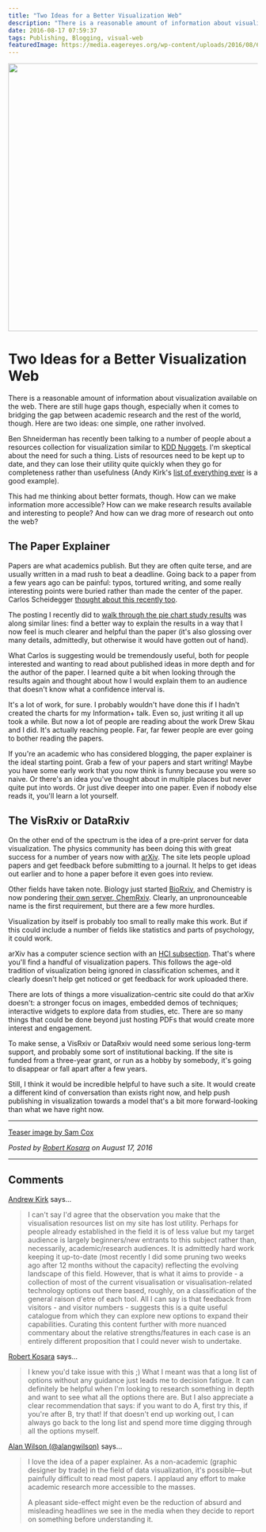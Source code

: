 ```yaml
---
title: "Two Ideas for a Better Visualization Web"
description: "There is a reasonable amount of information about visualization available on the web. There are still huge gaps though, especially when it comes to bridging the gap between academic research and the rest of the world, though. Here are two ideas: one simple, one rather involved."
date: 2016-08-17 07:59:37
tags: Publishing, Blogging, visual-web
featuredImage: https://media.eagereyes.org/wp-content/uploads/2016/08/6668006863_6a594e2ec4_o.jpg
---
```


<p align="center"><img src="https://media.eagereyes.org/wp-content/uploads/2016/08/6668006863_6a594e2ec4_o.jpg" width="960" height="540" /></p>

# Two Ideas for a Better Visualization Web

There is a reasonable amount of information about visualization available on the web. There are still huge gaps though, especially when it comes to bridging the gap between academic research and the rest of the world, though. Here are two ideas: one simple, one rather involved.

Ben Shneiderman has recently been talking to a number of people about a resources collection for visualization similar to <a href="http://www.kdnuggets.com/">KDD Nuggets</a>. I'm skeptical about the need for such a thing. Lists of resources need to be kept up to date, and they can lose their utility quite quickly when they go for completeness rather than usefulness (Andy Kirk's <a href="http://www.visualisingdata.com/resources/">list of everything ever</a> is a good example).

This had me thinking about better formats, though. How can we make information more accessible? How can we make research results available and interesting to people? And how can we drag more of research out onto the web?

## The Paper Explainer

Papers are what academics publish. But they are often quite terse, and are usually written in a mad rush to beat a deadline. Going back to a paper from a few years ago can be painful: typos, tortured writing, and some really interesting points were buried rather than made the center of the paper. Carlos Scheidegger [thought about this recently too](https://twitter.com/scheidegger/status/763808569271603200).

The posting I recently did to <a href="/blog/2016/an-illustrated-tour-of-the-pie-chart-study-results">walk through the pie chart study results</a> was along similar lines: find a better way to explain the results in a way that I now feel is much clearer and helpful than the paper (it's also glossing over many details, admittedly, but otherwise it would have gotten out of hand).

What Carlos is suggesting would be tremendously useful, both for people interested and wanting to read about published ideas in more depth and for the author of the paper. I learned quite a bit when looking through the results again and thought about how I would explain them to an audience that doesn't know what a confidence interval is.

It's a lot of work, for sure. I probably wouldn't have done this if I hadn't created the charts for my Information+ talk. Even so, just writing it all up took a while. But now a lot of people are reading about the work Drew Skau and I did. It's actually reaching people. Far, far fewer people are ever going to bother reading the papers.

If you're an academic who has considered blogging, the paper explainer is the ideal starting point. Grab a few of your papers and start writing! Maybe you have some early work that you now think is funny because you were so naive. Or there's an idea you've thought about in multiple places but never quite put into words. Or just dive deeper into one paper. Even if nobody else reads it, you'll learn a lot yourself.

## The VisRxiv or DataRxiv

On the other end of the spectrum is the idea of a pre-print server for data visualization. The physics community has been doing this with great success for a number of years now with <a href="http://arxiv.org">arXiv</a>. The site lets people upload papers and get feedback before submitting to a journal. It helps to get ideas out earlier and to hone a paper before it even goes into review.

Other fields have taken note. Biology just started <a href="http://biorxiv.org">BioRxiv</a>, and Chemistry is now pondering <a href="http://arstechnica.com/science/2016/08/chemists-to-get-their-own-service-for-preprint-sharing/">their own server, ChemRxiv</a>. Clearly, an unpronounceable name is the first requirement, but there are a few more hurdles.

Visualization by itself is probably too small to really make this work. But if this could include a number of fields like statistics and parts of psychology, it could work.

arXiv has a computer science section with an <a href="http://arxiv.org/list/cs.HC/recent">HCI subsection</a>. That's where you'll find a handful of visualization papers. This follows the age-old tradition of visualization being ignored in classification schemes, and it clearly doesn't help get noticed or get feedback for work uploaded there.

There are lots of things a more visualization-centric site could do that arXiv doesn't: a stronger focus on images, embedded demos of techniques; interactive widgets to explore data from studies, etc. There are so many things that could be done beyond just hosting PDFs that would create more interest and engagement.

To make sense, a VisRxiv or DataRxiv would need some serious long-term support, and probably some sort of institutional backing. If the site is funded from a three-year grant, or run as a hobby by somebody, it's going to disappear or fall apart after a few years.

Still, I think it would be incredible helpful to have such a site. It would create a different kind of conversation than exists right now, and help push publishing in visualization towards a model that's a bit more forward-looking than what we have right now.

<hr />

<a href="https://www.flickr.com/photos/sammcox/6668006863/">Teaser image by Sam Cox</a>


_Posted by <a href="/about">Robert Kosara</a> on August 17, 2016_


<aside class="comments">

---
## Comments

<a href="http://www.visualisingdata.com/" rel="nofollow noopener" target="_blank">Andrew Kirk</a> says…
>	I can't say I'd agree that the observation you make that the visualisation resources list on my site has lost utility. Perhaps for people already established in the field it is of less value but my target audience is largely beginners/new entrants to this subject rather than, necessarily, academic/research audiences. It is admittedly hard work keeping it up-to-date (most recently I did some pruning two weeks ago after 12 months without the capacity) reflecting the evolving landscape of this field. However, that is what it aims to provide - a collection of most of the current visualisation or visualisation-related technology options out there based, roughly, on a classification of the general raison d'etre of each tool. All I can say is that feedback from visitors - and visitor numbers - suggests this is a quite useful catalogue from which they can explore new options to expand their capabilities. Curating this content further with more nuanced commentary about the relative strengths/features in each case is an entirely different proposition that I could never wish to undertake.

<a href="/about" rel="nofollow noopener" target="_blank">Robert Kosara</a> says…
>	I knew you'd take issue with this ;) What I meant was that a long list of options without any guidance just leads me to decision fatigue. It can definitely be helpful when I'm looking to research something in depth and want to see what all the options there are. But I also appreciate a clear recommendation that says: if you want to do A, first try this, if you're after B, try that! If that doesn't end up working out, I can always go back to the long list and spend more time digging through all the options myself.

<a href="http://twitter.com/alangwilson" rel="nofollow noopener" target="_blank">Alan Wilson (@alangwilson)</a> says…
>	I love the idea of a paper explainer. As a non-academic (graphic designer by trade) in the field of data visualization, it's possible—but painfully difficult to read most papers. I applaud any effort to make academic research more accessible to the masses.
>	
>	A pleasant side-effect might even be the reduction of absurd and misleading headlines we see in the media when they decide to report on something before understanding it.

</aside>

